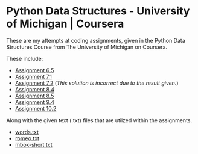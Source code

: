 # Python Data Structures - University of Michigan | Coursera
These are my attempts at coding assignments, given in the Python Data Structures Course from The University of Michigan on Coursera. 

These include:

- [Assignment 6.5](https://github.com/dandeco/Python-Data-Structures_University-of-Michigan/blob/master/Assignment%206.5.py) 
- [Assignment 7.1](https://github.com/dandeco/Python-Data-Structures_University-of-Michigan/blob/master/Assignment%207.1.py)
- [Assignment 7.2](https://github.com/dandeco/Python-Data-Structures_University-of-Michigan/blob/master/Assignment%207.2.py) (*This solution is incorrect due to the result given.*)
- [Assignment 8.4](https://github.com/dandeco/Python-Data-Structures_University-of-Michigan/blob/master/Assignment%208.4.py)
- [Assignment 8.5](https://github.com/dandeco/Python-Data-Structures_University-of-Michigan/blob/master/Assignment%208.5.py)
- [Assignment 9.4](https://github.com/dandeco/Python-Data-Structures_University-of-Michigan/blob/master/Assignment%209.4.py)
- [Assignment 10.2](https://github.com/dandeco/Python-Data-Structures_University-of-Michigan/blob/master/Assignment%2010.2.py)

Along with the given text (.txt) files that are utilzed within the assignments. 
- [words.txt](https://github.com/dandeco/Python-Data-Structures_University-of-Michigan/blob/master/words.txt)
- [romeo.txt](https://github.com/dandeco/Python-Data-Structures_University-of-Michigan/blob/master/romeo.txt)
- [mbox-short.txt](https://github.com/dandeco/Python-Data-Structures_University-of-Michigan/blob/master/mbox-short.txt)
